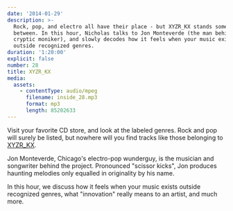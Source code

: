 ```yaml
---
date: '2014-01-29'
description: >-
  Rock, pop, and electro all have their place - but XYZR_KX stands somewhere in
  between. In this hour, Nicholas talks to Jon Monteverde (the man behind the
  cryptic moniker), and slowly decodes how it feels when your music exists
  outside recognized genres.
duration: '1:20:00'
explicit: false
number: 28
title: XYZR_KX
media:
  assets:
    - contentType: audio/mpeg
      filename: inside_28.mp3
      format: mp3
      length: 85202633
---
```

Visit your favorite CD store, and look at the labeled genres. Rock and pop will surely be listed, but nowhere will you find tracks like those belonging to [XYZR_KX](http://xyzrkx.com).

Jon Monteverde, Chicago's electro-pop wunderguy, is the musician and songwriter behind the project. Pronounced "scissor kicks", Jon produces haunting melodies only equalled in originality by his name.

In this hour, we discuss how it feels when your music exists outside recognized genres, what "innovation" really means to an artist, and much more.
